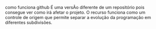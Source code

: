 como funciona github
É uma versÃo diferente de um repositório
pois consegue ver como irá afetar o projeto.
O recurso funciona como um controle de origem que permite separar a evolução da programação em diferentes subdivisões.
